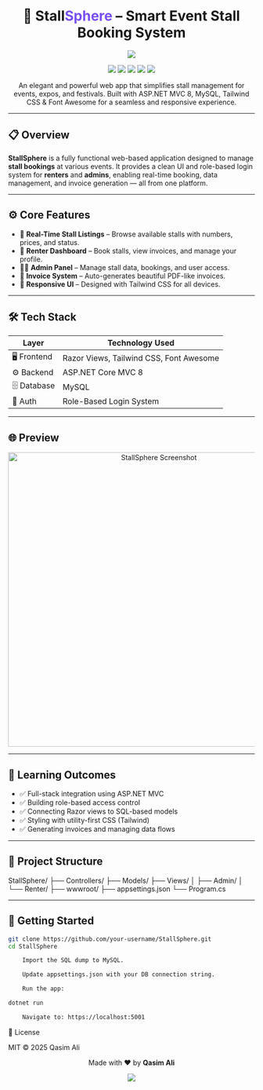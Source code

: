 <h1 align="center">🎪 Stall<span style="color:#7950f2">Sphere</span> – Smart Event Stall Booking System</h1>

<p align="center">
  <img src="https://img.shields.io/badge/StallSphere-Stall%20Booking%20Platform-7950f2?style=for-the-badge&logo=dotnet&logoColor=white">
</p>

<p align="center">
  <img src="https://img.shields.io/badge/ASP.NET%20MVC-v8.0-5C2D91?style=for-the-badge&logo=dotnet&logoColor=white">
  <img src="https://img.shields.io/badge/MySQL-Database-4479A1?style=for-the-badge&logo=mysql&logoColor=white">
  <img src="https://img.shields.io/badge/Tailwind-CSS-06B6D4?style=for-the-badge&logo=tailwindcss&logoColor=white">
  <img src="https://img.shields.io/badge/Font%20Awesome-Icons-339AF0?style=for-the-badge&logo=fontawesome&logoColor=white">
  <img src="https://img.shields.io/badge/Razor%20Views-UI-8E44AD?style=for-the-badge&logo=razorpay&logoColor=white">
</p>


<p align="center">
  An elegant and powerful web app that simplifies stall management for events, expos, and festivals. Built with ASP.NET MVC 8, MySQL, Tailwind CSS & Font Awesome for a seamless and responsive experience.
</p>

---

## 📋 Overview

**StallSphere** is a fully functional web-based application designed to manage **stall bookings** at various events. It provides a clean UI and role-based login system for **renters** and **admins**, enabling real-time booking, data management, and invoice generation — all from one platform.

---

## ⚙️ Core Features

- 🎯 **Real-Time Stall Listings** – Browse available stalls with numbers, prices, and status.
- 💼 **Renter Dashboard** – Book stalls, view invoices, and manage your profile.
- 🧑‍💻 **Admin Panel** – Manage stall data, bookings, and user access.
- 📄 **Invoice System** – Auto-generates beautiful PDF-like invoices.
- 🚀 **Responsive UI** – Designed with Tailwind CSS for all devices.

---

## 🛠️ Tech Stack

| Layer       | Technology Used         |
|-------------|--------------------------|
| 🖥️ Frontend | Razor Views, Tailwind CSS, Font Awesome |
| ⚙️ Backend  | ASP.NET Core MVC 8       |
| 🗄️ Database | MySQL                    |
| 🔐 Auth     | Role-Based Login System  |

---

## 🌐 Preview

<p align="center">
  <img src="https://your-screenshot-link.com" alt="StallSphere Screenshot" width="600">
</p>

---

## 🧠 Learning Outcomes

- ✅ Full-stack integration using ASP.NET MVC
- ✅ Building role-based access control
- ✅ Connecting Razor views to SQL-based models
- ✅ Styling with utility-first CSS (Tailwind)
- ✅ Generating invoices and managing data flows

---

## 📂 Project Structure

StallSphere/
├── Controllers/
├── Models/
├── Views/
│ ├── Admin/
│ └── Renter/
├── wwwroot/
├── appsettings.json
└── Program.cs


---

## 🧪 Getting Started

```bash
git clone https://github.com/your-username/StallSphere.git
cd StallSphere

    Import the SQL dump to MySQL.

    Update appsettings.json with your DB connection string.

    Run the app:

dotnet run

    Navigate to: https://localhost:5001
```
📄 License

MIT © 2025 Qasim Ali
<p align="center"> Made with ❤️ by <strong>Qasim Ali</strong> </p> <p align="center"> <a href="https://github.com/qasimali-dev"> <img src="https://img.shields.io/badge/GitHub-Profile-000000?style=for-the-badge&logo=github&logoColor=white"> </a> </p> 